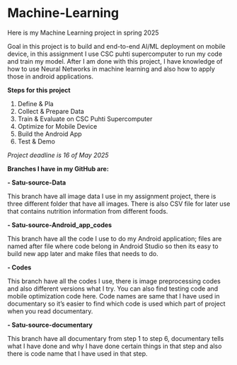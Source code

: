 # Machine-Learning
Here is my Machine Learning project in spring 2025

Goal in this project is to build and end-to-end AI/ML deployment on mobile device, in this assignment I use CSC puhti supercomputer to run my code and train my model. After I am done with this project, I have knowledge of how to use Neural Networks in machine learning and also how to apply those in android applications.

**Steps for this project**
1.	Define & Pla
2.	Collect & Prepare Data
3.	Train & Evaluate on CSC Puhti Supercomputer
4.	Optimize for Mobile Device
5.	Build the Android App
6.	Test & Demo

*Project deadline is 16 of May 2025*

**Branches I have in my GitHub are:**

**- Satu-source-Data**

This branch have all image data I use in my assignment project, there is three different     folder that have all images. There is also CSV file for later use that contains nutrition information from different foods.

**- Satu-source-Android_app_codes**

This branch have all the code I use to do my Android application; files are named after file where code belong in Android Studio so then its easy to build new app later and make files that needs to do.

**- Codes**

This branch have all the codes I use, there is image preprocessing codes and also different versions what I try. You can also find testing code and mobile optimization code here. Code names are same that I have used in documentary so it’s easier to find which code is used which part of project when you read documentary.

**- Satu-source-documentary**

This branch have all documentary from step 1 to step 6, documentary tells what I have done and why I have done certain things in that step and also there is code name that I have used in that step.

